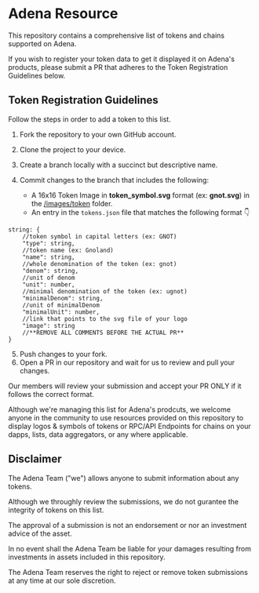
# Adena Resource

This repository contains a comprehensive list of tokens and chains supported on Adena.

If you wish to register your token data to get it displayed it on Adena's products, please submit a PR that adheres to the Token Registration Guidelines below.

## Token Registration Guidelines

Follow the steps in order to add a token to this list.

1.  Fork the repository to your own GitHub account.
2.  Clone the project to your device.
3.  Create a branch locally with a succinct but descriptive name.
4.  Commit changes to the branch that includes the following:

	- A 16x16 Token Image in **token_symbol.svg** format (ex: **gnot.svg**) in the [/images/token](https://github.com/onbloc/adena-resource/tree/main/images/token) folder.
	- An entry in the `tokens.json` file that matches the following format 👇

```jsonc
string: {
	//token symbol in capital letters (ex: GNOT)
	"type": string,
	//token name (ex: Gnoland)
	"name": string,
	//whole denomination of the token (ex: gnot)
	"denom": string,
	//unit of denom
	"unit": number,
	//minimal denomination of the token (ex: ugnot)
	"minimalDenom": string,
	//unit of minimalDenom
	"minimalUnit": number,
	//link that points to the svg file of your logo
	"image": string
	//**REMOVE ALL COMMENTS BEFORE THE ACTUAL PR**
}
```
5.  Push changes to your fork.
6.  Open a PR in our repository and wait for us to review and pull your changes.

Our members will review your submission and accept your PR ONLY if it follows the correct format.

Although we're managing this list for Adena's prodcuts, we welcome anyone in the community to use resources provided on this repository to display logos & symbols of tokens or RPC/API Endpoints for chains on your dapps, lists, data aggregators, or any where applicable.

## Disclaimer
The Adena Team ("we") allows anyone to submit information about any tokens.

Although we throughly review the submissions, we do not gurantee the integrity of tokens on this list.

The approval of a submission is not an endorsement or nor an investment advice of the asset.

In no event shall the Adena Team be liable for your damages resulting from investments in assets included in this repository.

The Adena Team reserves the right to reject or remove token submissions at any time at our sole discretion.

